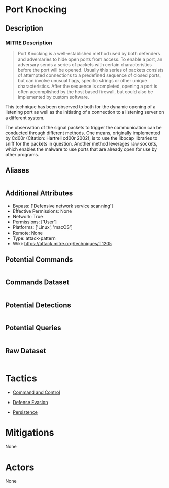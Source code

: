 
# Port Knocking

## Description

### MITRE Description

> Port Knocking is a well-established method used by both defenders and adversaries to hide open ports from access. To enable a port, an adversary sends a series of packets with certain characteristics before the port will be opened. Usually this series of packets consists of attempted connections to a predefined sequence of closed ports, but can involve unusual flags, specific strings or other unique characteristics. After the sequence is completed, opening a port is often accomplished by the host based firewall, but could also be implemented by custom software. 

This technique has been observed to both for the dynamic opening of a listening port as well as the initiating of a connection to a listening server on a different system.

The observation of the signal packets to trigger the communication can be conducted through different methods. One means, originally implemented by Cd00r (Citation: Hartrell cd00r 2002), is to use the libpcap libraries to sniff for the packets in question. Another method leverages raw sockets, which enables the malware to use ports that are already open for use by other programs.

## Aliases

```

```

## Additional Attributes

* Bypass: ['Defensive network service scanning']
* Effective Permissions: None
* Network: True
* Permissions: ['User']
* Platforms: ['Linux', 'macOS']
* Remote: None
* Type: attack-pattern
* Wiki: https://attack.mitre.org/techniques/T1205

## Potential Commands

```

```

## Commands Dataset

```

```

## Potential Detections

```json

```

## Potential Queries

```json

```

## Raw Dataset

```json

```

# Tactics


* [Command and Control](../tactics/Command-and-Control.md)

* [Defense Evasion](../tactics/Defense-Evasion.md)
    
* [Persistence](../tactics/Persistence.md)
    

# Mitigations

None

# Actors

None
